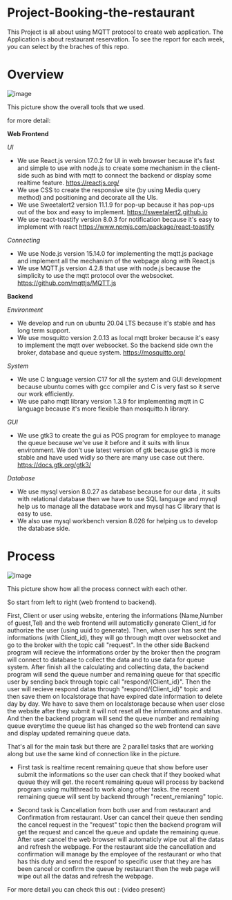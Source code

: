 # Project-Booking-the-restaurant
This Project is all about using MQTT protocol to create web application. The Application is about restaurant reservation.
To see the report for each week, you can select by the braches of this repo.

# Overview 
![image](https://user-images.githubusercontent.com/87507926/141608816-c021ae5e-8774-4c82-a0cb-764c8e4f5c0b.png)

This picture show the overall tools that we used.

for more detail:

**Web Frontend**
 
 *UI*

- We use React.js version 17.0.2 for UI in web browser because it's fast and simple to use with node.js to create some mechanism in the client-side such as bind with mqtt to connect the backend or display some realtime feature.
 https://reactjs.org/
- We use CSS to create the responsive site (by using Media query method) and positioning and decorate all the UIs.
- We use Sweetalert2 version 11.1.9 for pop-up because it has pop-ups out of the box and easy to implement.
 https://sweetalert2.github.io
- We use react-toastify version 8.0.3 for notification because it's easy to implement with react
 https://www.npmjs.com/package/react-toastify

 *Connecting*

- We use Node.js version 15.14.0 for implementing the mqtt.js package and implement all the mechanism of the webpage along with React.js
- We use MQTT.js version 4.2.8 that use with node.js because the simplicity to use the mqtt protocol over the websocket.
 https://github.com/mqttjs/MQTT.js

**Backend**

*Environment*

- We develop and run on ubuntu 20.04 LTS because it's stable and has long term support.
- We use mosquitto version 2.0.13 as local mqtt broker because it's easy to implement the mqtt over websocket. So the backend side own the broker, database and queue system. 
https://mosquitto.org/

*System*

- We use C language version C17 for all the system and GUI development because ubuntu comes with gcc compiler and C is very fast so it serve our work efficiently.
- We use paho mqtt library version 1.3.9 for implementing mqtt in C language because it's more flexible than mosquitto.h library.  

*GUI*
 
 - We use gtk3 to create the gui as POS program for employee to manage the queue because we've use it before and it suits with linux environment. We don't use latest version of gtk because gtk3 is more stable and have used widly so there are many use case out there.
  https://docs.gtk.org/gtk3/

*Database*

 - We use mysql version 8.0.27 as database because for our data , it suits with relational database then we have to use SQL language and mysql help us to manage all the database work and mysql has C library that is easy to use.
 - We also use mysql workbench version 8.026 for helping us to develop the database side.
 

# Process

![image](https://user-images.githubusercontent.com/87507926/141610812-0a860c75-8395-45c6-90ac-a22716a12a82.png)


This picture show how all the process connect with each other.

So start from left to right (web frontend to backend).

First, Client or user using website, entering the informations (Name,Number of guest,Tel) and the web frontend will automaticlly generate Client_id for authorize the user (using uuid to generate). Then, when user has sent the informations (with Client_id), they will go through mqtt over websocket and go to the broker with the topic call "request". In the other side Backend program will recieve the informations order by the broker then the program will connect to database to collect the data and to use data for queue system. After finish all the calculating and collecting data, the backend program will send the queue number and remaining queue for that specific user by sending back through topic call "respond/{Client_id}". Then the user will recieve respond datas through "respond/{Client_id}" topic and then save them on localstorage that have expired date information to delete day by day. We have to save them on localstorage because when user close the website after they submit it will not reset all the informations and status.
And then the backend program will send the queue number and remaining queue everytime the queue list has changed so the web frontend can save and display updated remaining queue data.

That's all for the main task but there are 2 parallel tasks that are working along but use the same kind of connection like in the picture.

- First task is realtime recent remaining queue that show before user submit the informations so the user can check that if they booked what queue they will get. the recent remaining queue will process by backend program using multithread to work along other tasks. the recent remaining queue will sent by backend through "recent_remianing" topic.

- Second task is Cancellation from both user and from restaurant and Confirmation from restaurant. User can cancel their queue then sending the cancel request in the "request" topic then the backend program will get the request and cancel the queue and update the remaining queue. After user cancel the web browser will automaticly wipe out all the datas and refresh the webpage. For the restaurant side the cancellation and confirmation will manage by the employee of the restaurant or who that has this duty and send the responf to specific user that they are has been cancel or confirm the queue by restaurant then the web page will wipe out all the datas and refresh the webpage.


For more detail you can check this out :
{video present}
